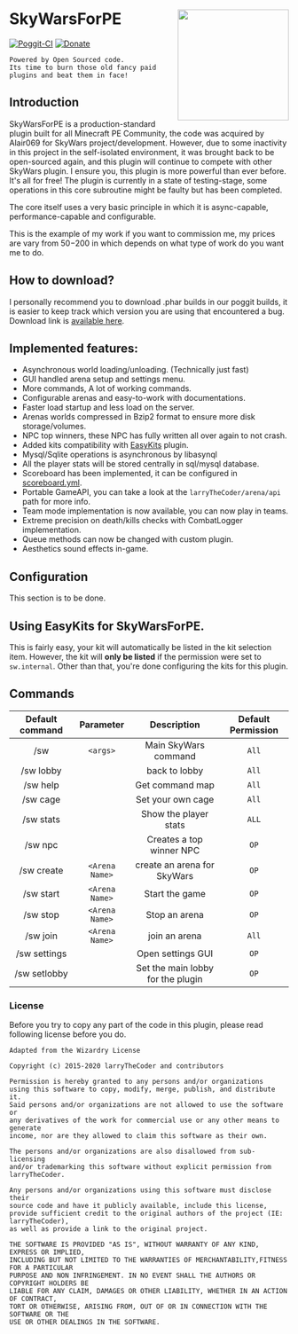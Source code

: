 <!-- 
  The artist for this profile picture is gatodelfuturo
  Twitter: @GatodelFuturo
  Tumblr: https://gatodelfuturo.tumblr.com
 -->
<h1>SkyWarsForPE<img src="https://cdn.discordapp.com/attachments/512987829970665482/785515846092849198/PuppyBox-new-h-trans.png" height="200" width="200" align="right"></img></h1>

[![Poggit-CI](https://poggit.pmmp.io/ci.shield/larryTheCoder/SkyWarsForPE/SkyWarsForPE)](https://poggit.pmmp.io/ci/larryTheCoder/SkyWarsForPE/SkyWarsForPE) [![Donate](https://img.shields.io/badge/donate-PayPal-yellow.svg?style=flat-square)](http://www.paypal.me/Permeable)

    Powered by Open Sourced code.
    Its time to burn those old fancy paid plugins and beat them in face!

## Introduction
SkyWarsForPE is a production-standard plugin built for all Minecraft PE Community, the code was acquired by Alair069 for
SkyWars project/development. However, due to some inactivity in this project in the self-isolated environment, it was brought
back to be open-sourced again, and this plugin will continue to compete with other SkyWars plugin. I ensure you, this plugin 
is more powerful than ever before. It's all for free! The plugin is currently in a state of testing-stage, 
some operations in this core subroutine might be faulty but has been completed.

The core itself uses a very basic principle in which it is async-capable, performance-capable and configurable.

This is the example of my work if you want to commission me, my prices are vary from $50-$200 in which depends on what
type of work do you want me to do.

## How to download?
I personally recommend you to download .phar builds in our poggit builds, it is easier to keep track which version
you are using that encountered a bug. Download link is [available here](https://poggit.pmmp.io/ci/larryTheCoder/SkyWarsForPE/SkyWarsForPE). 

## Implemented features:
- Asynchronous world loading/unloading. (Technically just fast)
- GUI handled arena setup and settings menu.
- More commands, A lot of working commands.
- Configurable arenas and easy-to-work with documentations.
- Faster load startup and less load on the server.
- Arenas worlds compressed in Bzip2 format to ensure more disk storage/volumes.
- NPC top winners, these NPC has fully written all over again to not crash.
- Added kits compatibility with [EasyKits](https://github.com/AndreasHGK/EasyKits) plugin.
- Mysql/Sqlite operations is asynchronous by libasynql
- All the player stats will be stored centrally in sql/mysql database.
- Scoreboard has been implemented, it can be configured in [scoreboard.yml](https://github.com/larryTheCoder/SkyWarsForPE/blob/master/resources/scoreboard.yml).
- Portable GameAPI, you can take a look at the `larryTheCoder/arena/api` path for more info.
- Team mode implementation is now available, you can now play in teams.
- Extreme precision on death/kills checks with CombatLogger implementation.
- Queue methods can now be changed with custom plugin.
- Aesthetics sound effects in-game. 

## Configuration
This section is to be done.

## Using EasyKits for SkyWarsForPE.
This is fairly easy, your kit will automatically be listed in the kit selection item. However,
the kit will **only be listed** if the permission were set to `sw.internal`. Other than that, you're done configuring
the kits for this plugin.

## Commands

| Default command | Parameter | Description | Default Permission |
| :-----: | :-------: | :---------: | :-------: |
| /sw |`<args>` | Main SkyWars command | `All` |
| /sw lobby | | back to lobby | `All` |
| /sw help | | Get command map | `All` |
| /sw cage | | Set your own cage | `All` |
| /sw stats | | Show the player stats | `ALL`|
| /sw npc | | Creates a top winner NPC | `OP` |
| /sw create | `<Arena Name>` | create an arena for SkyWars | `OP` |
| /sw start | `<Arena Name>` | Start the game | `OP` |
| /sw stop | `<Arena Name>` | Stop an arena | `OP` |
| /sw join | `<Arena Name>` | join an arena | `All` |
| /sw settings | | Open settings GUI | `OP` |
| /sw setlobby | | Set the main lobby for the plugin | `OP` |

### License
Before you try to copy any part of the code in this plugin, please read following license before you do.

    Adapted from the Wizardry License

    Copyright (c) 2015-2020 larryTheCoder and contributors

    Permission is hereby granted to any persons and/or organizations
    using this software to copy, modify, merge, publish, and distribute it.
    Said persons and/or organizations are not allowed to use the software or
    any derivatives of the work for commercial use or any other means to generate
    income, nor are they allowed to claim this software as their own.

    The persons and/or organizations are also disallowed from sub-licensing
    and/or trademarking this software without explicit permission from larryTheCoder.

    Any persons and/or organizations using this software must disclose their
    source code and have it publicly available, include this license,
    provide sufficient credit to the original authors of the project (IE: larryTheCoder),
    as well as provide a link to the original project.

    THE SOFTWARE IS PROVIDED "AS IS", WITHOUT WARRANTY OF ANY KIND, EXPRESS OR IMPLIED,
    INCLUDING BUT NOT LIMITED TO THE WARRANTIES OF MERCHANTABILITY,FITNESS FOR A PARTICULAR
    PURPOSE AND NON INFRINGEMENT. IN NO EVENT SHALL THE AUTHORS OR COPYRIGHT HOLDERS BE
    LIABLE FOR ANY CLAIM, DAMAGES OR OTHER LIABILITY, WHETHER IN AN ACTION OF CONTRACT,
    TORT OR OTHERWISE, ARISING FROM, OUT OF OR IN CONNECTION WITH THE SOFTWARE OR THE
    USE OR OTHER DEALINGS IN THE SOFTWARE.
